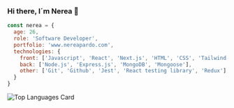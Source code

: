### Hi there, I´m Nerea 👋

<!--
**nereapardo/nereapardo** is a ✨ _special_ ✨ repository because its `README.md` (this file) appears on your GitHub profile.

Here are some ideas to get you started:

- 🔭 I’m currently working on ...
- 🌱 I’m currently learning ...
- 👯 I’m looking to collaborate on ...
- 🤔 I’m looking for help with ...
- 💬 Ask me about ...
- 📫 How to reach me: ...
- 😄 Pronouns: ...
- ⚡ Fun fact: ...
-->
```javascript
const nerea = {
  age: 26,
  role: 'Software Developer',
  portfolio: 'www.nereapardo.com',
  technologies: {
    front: ['Javascript', 'React', 'Next.js', 'HTML', 'CSS', 'Tailwind CSS', 'Bootstrap'],
    back: ['Node.js', 'Express.js', 'MongoDB', 'Mongoose'],
    other: ['Git', 'Github', 'Jest', 'React testing library', 'Redux'],
  }
}
```
![Top Languages Card](https://github-readme-stats.vercel.app/api/top-langs/?username=nereapardo)

